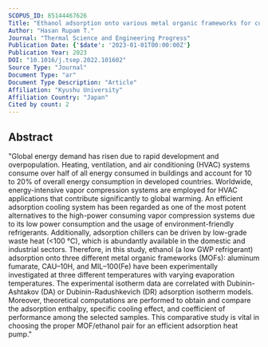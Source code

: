 ```yaml
---
SCOPUS_ID: 85144467626
Title: "Ethanol adsorption onto various metal organic frameworks for cooling applications"
Author: "Hasan Rupam T."
Journal: "Thermal Science and Engineering Progress"
Publication Date: {'$date': '2023-01-01T00:00:00Z'}
Publication Year: 2023
DOI: "10.1016/j.tsep.2022.101602"
Source Type: "Journal"
Document Type: "ar"
Document Type Description: "Article"
Affiliation: "Kyushu University"
Affiliation Country: "Japan"
Cited by count: 2
---
```


## Abstract
"Global energy demand has risen due to rapid development and overpopulation. Heating, ventilation, and air conditioning (HVAC) systems consume over half of all energy consumed in buildings and account for 10 to 20% of overall energy consumption in developed countries. Worldwide, energy-intensive vapor compression systems are employed for HVAC applications that contribute significantly to global warming. An efficient adsorption cooling system has been regarded as one of the most potent alternatives to the high-power consuming vapor compression systems due to its low power consumption and the usage of environment-friendly refrigerants. Additionally, adsorption chillers can be driven by low-grade waste heat (<100 °C), which is abundantly available in the domestic and industrial sectors. Therefore, in this study, ethanol (a low GWP refrigerant) adsorption onto three different metal organic frameworks (MOFs): aluminum fumarate, CAU–10H, and MIL–100(Fe) have been experimentally investigated at three different temperatures with varying evaporation temperatures. The experimental isotherm data are correlated with Dubinin-Ashtakov (DA) or Dubinin-Radushkevich (DR) adsorption isotherm models. Moreover, theoretical computations are performed to obtain and compare the adsorption enthalpy, specific cooling effect, and coefficient of performance among the selected samples. This comparative study is vital in choosing the proper MOF/ethanol pair for an efficient adsorption heat pump."
